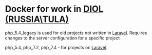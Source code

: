 <h1>Docker for work in <a href="https://www.diol-it.ru/">DIOL (RUSSIA\TULA)</a></h1>

<p>php_5.4_legacy is used for old projects not written in <a href="https://laravel.com/">Laravel</a>. Requires changes to the server configuration for a specific project</p>

<p>php_5.4, php_7.2, php_7.4 - for projects on <a href="https://laravel.com/">Laravel</a>.</p>